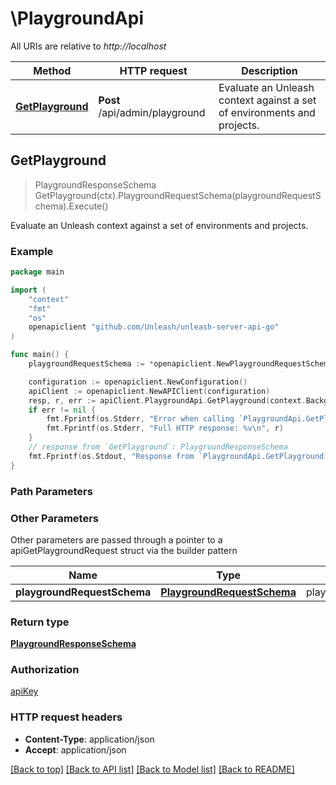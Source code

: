 # \PlaygroundApi

All URIs are relative to *http://localhost*

Method | HTTP request | Description
------------- | ------------- | -------------
[**GetPlayground**](PlaygroundApi.md#GetPlayground) | **Post** /api/admin/playground | Evaluate an Unleash context against a set of environments and projects.



## GetPlayground

> PlaygroundResponseSchema GetPlayground(ctx).PlaygroundRequestSchema(playgroundRequestSchema).Execute()

Evaluate an Unleash context against a set of environments and projects.



### Example

```go
package main

import (
    "context"
    "fmt"
    "os"
    openapiclient "github.com/Unleash/unleash-server-api-go"
)

func main() {
    playgroundRequestSchema := *openapiclient.NewPlaygroundRequestSchema("development", *openapiclient.NewSdkContextSchema("My cool application.")) // PlaygroundRequestSchema | playgroundRequestSchema

    configuration := openapiclient.NewConfiguration()
    apiClient := openapiclient.NewAPIClient(configuration)
    resp, r, err := apiClient.PlaygroundApi.GetPlayground(context.Background()).PlaygroundRequestSchema(playgroundRequestSchema).Execute()
    if err != nil {
        fmt.Fprintf(os.Stderr, "Error when calling `PlaygroundApi.GetPlayground``: %v\n", err)
        fmt.Fprintf(os.Stderr, "Full HTTP response: %v\n", r)
    }
    // response from `GetPlayground`: PlaygroundResponseSchema
    fmt.Fprintf(os.Stdout, "Response from `PlaygroundApi.GetPlayground`: %v\n", resp)
}
```

### Path Parameters



### Other Parameters

Other parameters are passed through a pointer to a apiGetPlaygroundRequest struct via the builder pattern


Name | Type | Description  | Notes
------------- | ------------- | ------------- | -------------
 **playgroundRequestSchema** | [**PlaygroundRequestSchema**](PlaygroundRequestSchema.md) | playgroundRequestSchema | 

### Return type

[**PlaygroundResponseSchema**](PlaygroundResponseSchema.md)

### Authorization

[apiKey](../README.md#apiKey)

### HTTP request headers

- **Content-Type**: application/json
- **Accept**: application/json

[[Back to top]](#) [[Back to API list]](../README.md#documentation-for-api-endpoints)
[[Back to Model list]](../README.md#documentation-for-models)
[[Back to README]](../README.md)

